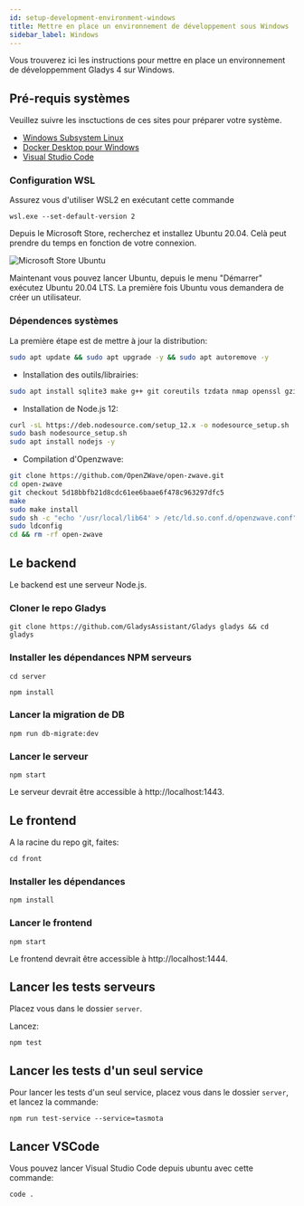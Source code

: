 ```yaml
---
id: setup-development-environment-windows
title: Mettre en place un environnement de développement sous Windows
sidebar_label: Windows
---
```


Vous trouverez ici les instructions pour mettre en place un environnement de développemment Gladys 4 sur Windows.

## Pré-requis systèmes

Veuillez suivre les insctuctions de ces sites pour préparer votre système.

- [Windows Subsystem Linux](https://docs.microsoft.com/fr-fr/windows/wsl/install-win10)
- [Docker Desktop pour Windows](https://hub.docker.com/editions/community/docker-ce-desktop-windows)
- [Visual Studio Code](https://code.visualstudio.com/download)

### Configuration WSL

Assurez vous d'utiliser WSL2 en exécutant cette commande

```
wsl.exe --set-default-version 2
```

Depuis le Microsoft Store, recherchez et installez Ubuntu 20.04. Celà peut prendre du temps en fonction de votre connexion.

<img src="/fr/img/docs/dev/ms-store-ubuntu20.04.png" alt="Microsoft Store Ubuntu" />

Maintenant vous pouvez lancer Ubuntu, depuis le menu "Démarrer" exécutez Ubuntu 20.04 LTS.
La première fois Ubuntu vous demandera de créer un utilisateur.

### Dépendences systèmes

La première étape est de mettre à jour la distribution:

```bash
sudo apt update && sudo apt upgrade -y && sudo apt autoremove -y
```

- Installation des outils/librairies:

```bash
sudo apt install sqlite3 make g++ git coreutils tzdata nmap openssl gzip udev -y
```

- Installation de Node.js 12:

```bash
curl -sL https://deb.nodesource.com/setup_12.x -o nodesource_setup.sh
sudo bash nodesource_setup.sh
sudo apt install nodejs -y
```

- Compilation d'Openzwave:

```bash
git clone https://github.com/OpenZWave/open-zwave.git
cd open-zwave
git checkout 5d18bbfb21d8cdc61ee6baae6f478c963297dfc5
make
sudo make install
sudo sh -c "echo '/usr/local/lib64' > /etc/ld.so.conf.d/openzwave.conf"
sudo ldconfig
cd && rm -rf open-zwave
```

## Le backend

Le backend est une serveur Node.js.

### Cloner le repo Gladys

```
git clone https://github.com/GladysAssistant/Gladys gladys && cd gladys
```

### Installer les dépendances NPM serveurs

```
cd server
```

```
npm install
```

### Lancer la migration de DB

```
npm run db-migrate:dev
```

### Lancer le serveur

```
npm start
```

Le serveur devrait être accessible à http://localhost:1443.

## Le frontend

A la racine du repo git, faites:

```
cd front
```

### Installer les dépendances

```
npm install
```

### Lancer le frontend

```
npm start
```

Le frontend devrait être accessible à http://localhost:1444.

## Lancer les tests serveurs

Placez vous dans le dossier `server`.

Lancez:

```
npm test
```

## Lancer les tests d'un seul service

Pour lancer les tests d'un seul service, placez vous dans le dossier `server`, et lancez la commande:

```
npm run test-service --service=tasmota
```

## Lancer VSCode

Vous pouvez lancer Visual Studio Code depuis ubuntu avec cette commande:

```
code .
```

